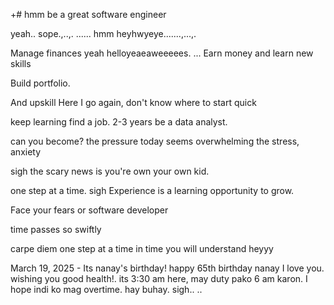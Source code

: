 +# hmm
be a great software engineer

yeah..
sope.,..,.
......
hmm heyhwyeye.......,...,.

Manage finances
yeah helloyeaeaweeeees.
...
Earn money and learn new skills 

Build portfolio.

And upskill
Here I go again, don't know where to start
quick 

keep learning
find a job. 2-3 years be a data analyst.

can you become? the pressure today seems overwhelming the stress, anxiety 

 sigh
the scary news is you're own your own kid.

one step at a time.
sigh 
Experience is a learning opportunity to grow.

Face your fears
or software developer 

time passes so swiftly 

carpe diem one step at a time
 in time you will understand heyyy

 March 19, 2025 - Its nanay's birthday! happy 65th birthday nanay I love you. wishing you good health!. its 3:30 am here, may duty pako 6 am karon. I hope indi ko mag overtime. hay buhay.
 sigh..
..
